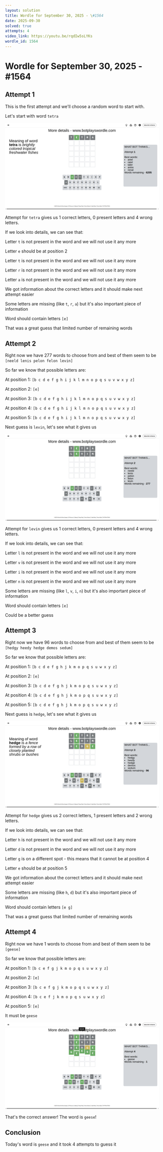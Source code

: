 ```yaml
---
layout: solution
title: Wordle for September 30, 2025 - \#1564
date: 2025-09-30
solved: true
attempts: 4
video_link: https://youtu.be/rqdIw5sLYKs
wordle_id: 1564
---
```


# Wordle for September 30, 2025 - \#1564

## Attempt 1

This is the first attempt and we'll choose a random word to start with.

Let's start with word `tetra`

![Attempt 1](2025-09-30/attempt-1.png)

Attempt for `tetra` gives us 1 correct letters, 0 present letters and 4 wrong letters.

If we look into details, we can see that:

Letter `t` is not present in the word and we will not use it any more

Letter `e` should be at position 2

Letter `t` is not present in the word and we will not use it any more

Letter `r` is not present in the word and we will not use it any more

Letter `a` is not present in the word and we will not use it any more

We got information about the correct letters and it should make next attempt easier

Some letters are missing (like `t`, `r`, `a`) but it's also important piece of information

Word should contain letters `[e]`

That was a great guess that limited number of remaining words



## Attempt 2

Right now we have 277 words to choose from and best of them seem to be `[neeld lenis pelon felon levin]`

So far we know that possible letters are:

At position 1: `[b c d e f g h i j k l m n o p q s u v w x y z]`

At position 2: `[e]`

At position 3: `[b c d e f g h i j k l m n o p q s u v w x y z]`

At position 4: `[b c d e f g h i j k l m n o p q s u v w x y z]`

At position 5: `[b c d e f g h i j k l m n o p q s u v w x y z]`

Next guess is `levin`, let's see what it gives us

![Attempt 2](2025-09-30/attempt-2.png)

Attempt for `levin` gives us 1 correct letters, 0 present letters and 4 wrong letters.

If we look into details, we can see that:

Letter `l` is not present in the word and we will not use it any more

Letter `v` is not present in the word and we will not use it any more

Letter `i` is not present in the word and we will not use it any more

Letter `n` is not present in the word and we will not use it any more

Some letters are missing (like `l`, `v`, `i`, `n`) but it's also important piece of information

Word should contain letters `[e]`

Could be a better guess



## Attempt 3

Right now we have 96 words to choose from and best of them seem to be `[hedgy heedy hedge demos sedum]`

So far we know that possible letters are:

At position 1: `[b c d e f g h j k m o p q s u w x y z]`

At position 2: `[e]`

At position 3: `[b c d e f g h j k m o p q s u w x y z]`

At position 4: `[b c d e f g h j k m o p q s u w x y z]`

At position 5: `[b c d e f g h j k m o p q s u w x y z]`

Next guess is `hedge`, let's see what it gives us

![Attempt 3](2025-09-30/attempt-3.png)

Attempt for `hedge` gives us 2 correct letters, 1 present letters and 2 wrong letters.

If we look into details, we can see that:

Letter `h` is not present in the word and we will not use it any more

Letter `d` is not present in the word and we will not use it any more

Letter `g` is on a different spot - this means that it cannot be at position 4

Letter `e` should be at position 5

We got information about the correct letters and it should make next attempt easier

Some letters are missing (like `h`, `d`) but it's also important piece of information

Word should contain letters `[e g]`

That was a great guess that limited number of remaining words



## Attempt 4

Right now we have 1 words to choose from and best of them seem to be `[geese]`

So far we know that possible letters are:

At position 1: `[b c e f g j k m o p q s u w x y z]`

At position 2: `[e]`

At position 3: `[b c e f g j k m o p q s u w x y z]`

At position 4: `[b c e f j k m o p q s u w x y z]`

At position 5: `[e]`

It must be `geese`

![Attempt 4](2025-09-30/attempt-4.png)

That's the correct answer! The word is `geese`!

## Conclusion

Today's word is `geese` and it took 4 attempts to guess it

